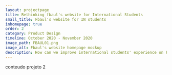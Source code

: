 ```yaml
---
layout: projectpage
title: Rethinking fbaul's website for International Students
small_title: Fbaul's website for IN students
inhomepage: true
order: 2
category: Product Design
timeline: October 2020 - November 2020
image_path: FBAUL01.png
image_alt: Fbaul's website homepage mockup
description: How can we improve international students' experience on Fbaul's website, considering the current pain points?
---
```


conteudo projeto 2